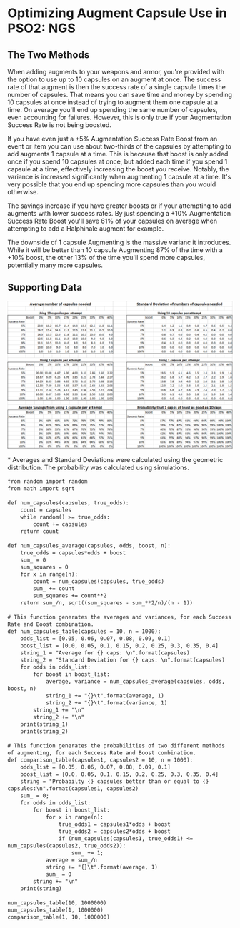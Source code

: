 # Optimizing Augment Capsule Use in PSO2: NGS

## The Two Methods

When adding augments to your weapons and armor, you're provided with the option to use up to 10 capsules on an augment at once. The success rate of that augment is then the success rate of a single capsule times the number of capsules. That means you can save time and money by spending 10 capsules at once instead of trying to augment them one capsule at a time. On average you'll end up spending the same number of capsules, even accounting for failures. However, this is only true if your Augmentation Success Rate is not being boosted.

If you have even just a +5% Augmentation Success Rate Boost from an event or item you can use about two-thirds of the capsules by attempting to add augments 1 capsule at a time. This is because that boost is only added once if you spend 10 capsules at once, but added each time if you spend 1 capsule at a time, effectively increasing the boost you receive. Notably, the variance is increased significantly when augmenting 1 capsule at a time. It's very possible that you end up spending more capsules than you would otherwise.

The savings increase if you have greater boosts or if your attempting to add augments with lower success rates. By just spending a +10% Augmentation Success Rate Boost you'll save 61% of your capsules on average when attempting to add a Halphinale augment for example.

The downside of 1 capsule Augmenting is the massive varianc it introduces. While it will be better than 10 capsule Augmenting 87% of the time with a +10% boost, the other 13% of the time you'll spend more capsules, potentially many more capsules.

## Supporting Data

![Supporting Data](/Images/Augmenting_Method_Stats.png)

\* Averages and Standard Deviations were calculated using the geometric distribution. The probability was calculated using simulations.

```(python)
from random import random
from math import sqrt

def num_capsules(capsules, true_odds):
    count = capsules
    while random() >= true_odds:
        count += capsules
    return count

def num_capsules_average(capsules, odds, boost, n):
    true_odds = capsules*odds + boost
    sum_ = 0
    sum_squares = 0
    for x in range(n):
        count = num_capsules(capsules, true_odds)
        sum_ += count
        sum_squares += count**2
    return sum_/n, sqrt((sum_squares - sum_**2/n)/(n - 1))

# This function generates the averages and variances, for each Success Rate and Boost combination.
def num_capsules_table(capsules = 10, n = 1000):
    odds_list = [0.05, 0.06, 0.07, 0.08, 0.09, 0.1]
    boost_list = [0.0, 0.05, 0.1, 0.15, 0.2, 0.25, 0.3, 0.35, 0.4]
    string_1 = "Average for {} caps: \n".format(capsules)
    string_2 = "Standard Deviation for {} caps: \n".format(capsules)
    for odds in odds_list:
        for boost in boost_list:
            average, variance = num_capsules_average(capsules, odds, boost, n)
            string_1 += "{}\t".format(average, 1)
            string_2 += "{}\t".format(variance, 1)
        string_1 += "\n"
        string_2 += "\n"
    print(string_1)
    print(string_2)

# This function generates the probabilities of two different methods of augmenting, for each Success Rate and Boost combination.
def comparison_table(capsules1, capsules2 = 10, n = 1000):
    odds_list = [0.05, 0.06, 0.07, 0.08, 0.09, 0.1]
    boost_list = [0.0, 0.05, 0.1, 0.15, 0.2, 0.25, 0.3, 0.35, 0.4]
    string = "Probabilty {} capsules better than or equal to {} capsules:\n".format(capsules1, capsules2)
    sum_ = 0;
    for odds in odds_list:
        for boost in boost_list:
            for x in range(n):
                true_odds1 = capsules1*odds + boost
                true_odds2 = capsules2*odds + boost
                if (num_capsules(capsules1, true_odds1) <= num_capsules(capsules2, true_odds2)):
                    sum_ += 1;
            average = sum_/n
            string += "{}\t".format(average, 1)
            sum_ = 0
        string += "\n"
    print(string)

num_capsules_table(10, 1000000)
num_capsules_table(1, 1000000)
comparison_table(1, 10, 1000000)
```
